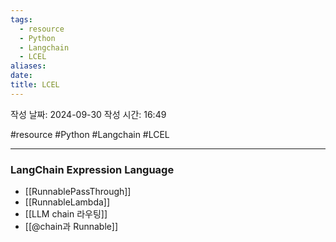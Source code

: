 ```yaml
---
tags:
  - resource
  - Python
  - Langchain
  - LCEL
aliases: 
date: 
title: LCEL
---
```


작성 날짜: 2024-09-30
작성 시간: 16:49

#resource #Python #Langchain #LCEL 

---

### LangChain Expression Language

- [[RunnablePassThrough]]
- [[RunnableLambda]]
- [[LLM chain 라우팅]]
- [[@chain과 Runnable]]